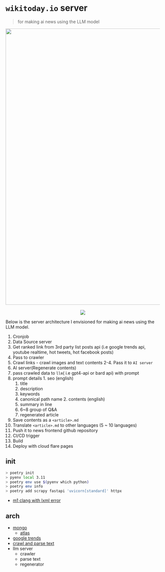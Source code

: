 # `wikitoday.io` server
> for making ai news using the LLM model


<p align="center">
<img src="https://github.com/filekit-co/wikitoday/assets/37536298/7bdab99e-f7e7-400d-878a-eb56d044e024" width=900 />
<br/>
<br/>
<img src="http://www.plantuml.com/plantuml/proxy?cache=no&src=https://raw.githubusercontent.com/filekit-co/llm/main/docs/v1.iuml" />
</p>






Below is the server architecture I envisioned for making ai news using the LLM model.

1. Cronjob
2. Data Source server
  1. Get ranked link from 3rd party list posts api (i.e google trends api, youtube realtime, hot tweets, hot facebook posts)
  2. Pass to crawler
  3. Crawl links
    - crawl images and text contents
  2-4. Pass it to `AI server`
3. AI server(Regenerate contents)
  1. pass crawled data to `llm`( i.e gpt4-api or bard api) with prompt
  2. prompt details
    1. seo (english)
      1. title
      2. description
      3. keywords
      4. canonical path name
    2. contents (english)
      1. summary in line
      2. 6~8 group of Q&A 
      3. regenerated article
  3. Save contents as a `<article>.md`
4. Translate `<article>.md` to other languages (5 ~ 10 languages)
5. Push it to news frontend github repository
6. CI/CD trigger
7. Build
8. Deploy with cloud flare pages

## init

```sh
> poetry init
> pyenv local 3.11
> poetry env use $(pyenv which python)
> poetry env info
> poetry add scrapy fastapi 'uvicorn[standard]' httpx
```

- [m1 clang with lxml error](https://github.com/lxml/lxml/pull/360)

## arch
- [mongo](https://chat.openai.com/c/ceecbe13-bf65-4dab-96df-42b66a87fc08)
  - [atlas](https://cloud.mongodb.com/v2/64bf6da368f1a3195493f775#/clusters/starterTemplates)
- [google trends](https://github.com/deedy5/google_trends)
- [crawl and parse text](https://chat.openai.com/c/849ac652-e1cd-4672-ba6e-f2468ce5c9d7)
- llm server
  - crawler
  - parse text
  - regenerator
